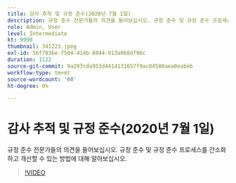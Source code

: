 ```yaml
---
title: 감사 추적 및 규정 준수(2020년 7월 1일)
description: 규정 준수 전문가들의 의견을 들어보십시오. 규정 준수 및 규정 준수 프로세스를 간소화하고 개선할 수 있는 방법에 대해 알아보십시오.
role: Admin, User
level: Intermediate
kt: 9990
thumbnail: 341223.jpeg
exl-id: 56f7836e-f504-414b-8044-913a0b8df96c
duration: 1122
source-git-commit: 9a297cda953d4414131657f9ac84580aea0eabeb
workflow-type: tm+mt
source-wordcount: '60'
ht-degree: 0%

---
```


# 감사 추적 및 규정 준수(2020년 7월 1일)

규정 준수 전문가들의 의견을 들어보십시오. 규정 준수 및 규정 준수 프로세스를 간소화하고 개선할 수 있는 방법에 대해 알아보십시오.

>[!VIDEO](https://video.tv.adobe.com/v/341223/?quality=12&learn=on)
